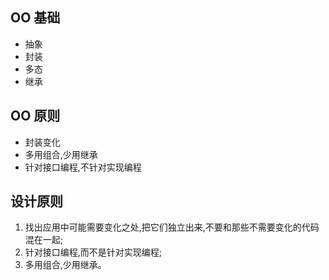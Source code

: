 ## OO 基础
* 抽象
* 封装
* 多态
* 继承

## OO 原则
* 封装变化
* 多用组合,少用继承
* 针对接口编程,不针对实现编程

## 设计原则
1. 找出应用中可能需要变化之处,把它们独立出来,不要和那些不需要变化的代码混在一起;
2. 针对接口编程,而不是针对实现编程;
3. 多用组合,少用继承。